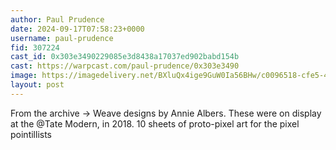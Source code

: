 ```yaml
---
author: Paul Prudence
date: 2024-09-17T07:58:23+0000
username: paul-prudence
fid: 307224
cast_id: 0x303e3490229085e3d8438a17037ed902babd154b
cast: https://warpcast.com/paul-prudence/0x303e3490
image: https://imagedelivery.net/BXluQx4ige9GuW0Ia56BHw/c0096518-cfe5-4464-811c-39a70a240400/original
layout: post
---
```

From the archive → Weave designs by Annie Albers. These were on display at the @Tate Modern, in 2018. 10 sheets of proto-pixel art for the pixel pointillists  

<img src='https://imagedelivery.net/BXluQx4ige9GuW0Ia56BHw/c0096518-cfe5-4464-811c-39a70a240400/original' alt='' referrerpolicy='no-referrer'/>